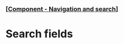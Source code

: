 ### [[Component - Navigation and search](./human-interface-guidelines-markdown/component/navigation-and-search.md)]  
  
# **Search fields**  


